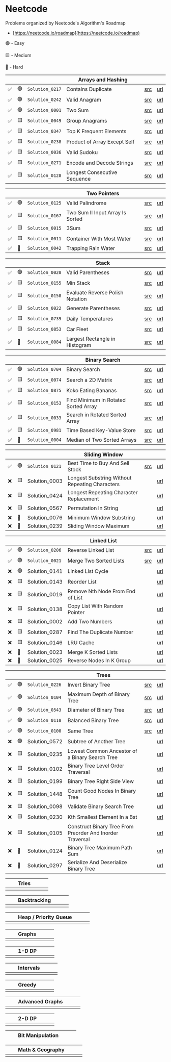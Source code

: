 
# Neetcode

Problems organized by Neetcode's Algorithm's Roadmap
 
- [https://neetcode.io/roadmap](https://neetcode.io/roadmap)

🟢 - Easy

🟨 - Medium

🔺 - Hard

| | | | Arrays and Hashing | | |
| -- | -- | -- | -- | -- | -- |
| ✅ | 🟢 | ``Solution_0217`` | Contains Duplicate                     | [src](https://github.com/rossmassey/leetcode/blob/main/Sources/leetcode/0217_ContainsDuplicate.swift) | [url](https://leetcode.com/problems/contains-duplicate/) |
| ✅ | 🟢 | ``Solution_0242`` | Valid Anagram                          | [src](https://github.com/rossmassey/leetcode/blob/main/Sources/leetcode/0242_ValidAnagram.swift) | [url](https://leetcode.com/problems/valid-anagram/) |
| ✅ | 🟢 | ``Solution_0001`` | Two Sum                                | [src](https://github.com/rossmassey/leetcode/blob/main/Sources/leetcode/0001_TwoSum.swift) | [url](https://leetcode.com/problems/two-sum/) |
| ✅ | 🟨 | ``Solution_0049`` | Group Anagrams                         | [src](https://github.com/rossmassey/leetcode/blob/main/Sources/leetcode/0049_GroupAnagrams.swift) | [url](https://leetcode.com/problems/group-anagrams/) |
| ✅ | 🟨 | ``Solution_0347`` | Top K Frequent Elements                | [src](https://github.com/rossmassey/leetcode/blob/main/Sources/leetcode/0347_TopKFrequentElements.swift) | [url](https://leetcode.com/problems/top-k-frequent-elements/) |
| ✅ | 🟨 | ``Solution_0238`` | Product of Array Except Self           | [src](https://github.com/rossmassey/leetcode/blob/main/Sources/leetcode/0238_ProductExceptSelf.swift) | [url](https://leetcode.com/problems/product-of-array-except-self/) |
| ✅ | 🟨 | ``Solution_0036`` | Valid Sudoku                           | [src](https://github.com/rossmassey/leetcode/blob/main/Sources/leetcode/0036_ValidSudoku.swift) | [url](https://leetcode.com/problems/valid-sudoku/) |
| ✅ | 🟨 | ``Solution_0271`` | Encode and Decode Strings              | [src](https://github.com/rossmassey/leetcode/blob/main/Sources/leetcode/0271_EncodeAndDecodeStrings.swift) | [url](https://leetcode.com/problems/encode-and-decode-strings/) |
| ✅ | 🟨 | ``Solution_0128`` | Longest Consecutive Sequence           | [src](https://github.com/rossmassey/leetcode/blob/main/Sources/leetcode/0128_LongestConsecutiveSequence.swift) | [url](https://leetcode.com/problems/longest-consecutive-sequence/) |


| | | | Two Pointers | | |
| -- | -- | -- | -- | -- | -- |
| ✅ | 🟢 | ``Solution_0125`` | Valid Palindrome                       | [src](https://github.com/rossmassey/leetcode/blob/main/Sources/leetcode/0125_ValidPalindrome.swift)  | [url](https://leetcode.com/problems/valid-palindrome/) |
| ✅ | 🟨 | ``Solution_0167`` | Two Sum II Input Array Is Sorted       | [src](https://github.com/rossmassey/leetcode/blob/main/Sources/leetcode/0167_TwoSum2InputArrayIsSorted.swift) | [url](https://leetcode.com/problems/two-sum-ii-input-array-is-sorted/) |
| ✅ | 🟨 | ``Solution_0015`` | 3Sum                                   | [src](https://github.com/rossmassey/leetcode/blob/main/Sources/leetcode/0015_ThreeSum.swift) | [url](https://leetcode.com/problems/3sum/) |
| ✅ | 🟨 | ``Solution_0011`` | Container With Most Water              | [src](https://github.com/rossmassey/leetcode/blob/main/Sources/leetcode/0011_ContainerWithMostWater.swift) | [url](https://leetcode.com/problems/container-with-most-water/) |
| ✅ | 🔺 | ``Solution_0042`` | Trapping Rain Water                    | [src](https://github.com/rossmassey/leetcode/blob/main/Sources/leetcode/0042_TrappingRainWater.swift) | [url](https://leetcode.com/problems/trapping-rain-water/) |

| | | | Stack | | |
| -- | -- | -- | -- | -- | -- |
| ✅ | 🟢 | ``Solution_0020`` | Valid Parentheses                      | [src](https://github.com/rossmassey/leetcode/blob/main/Sources/leetcode/0020_ValidParentheses.swift)  | [url](https://leetcode.com/problems/valid-parentheses/) |
| ✅ | 🟨 | ``Solution_0155`` | Min Stack                              | [src](https://github.com/rossmassey/leetcode/blob/main/Sources/leetcode/0155_MinStack.swift) | [url](https://leetcode.com/problems/min-stack/) |
| ✅ | 🟨 | ``Solution_0150`` | Evaluate Reverse Polish Notation       | [src](https://github.com/rossmassey/leetcode/blob/main/Sources/leetcode/0150_EvaluateReversePolishNotation.swift) | [url](https://leetcode.com/problems/evaluate-reverse-polish-notation/) |
| ✅ | 🟨 | ``Solution_0022`` | Generate Parentheses                   | [src](https://github.com/rossmassey/leetcode/blob/main/Sources/leetcode/0022_GenerateParentheses.swift) | [url](https://leetcode.com/problems/generate-parentheses/) |
| ✅ | 🟨 | ``Solution_0739`` | Daily Temperatures                     | [src](https://github.com/rossmassey/leetcode/blob/main/Sources/leetcode/0739_DailyTemperatures.swift) | [url](https://leetcode.com/problems/daily-temperatures/) |
| ✅ | 🟨 | ``Solution_0853`` | Car Fleet                              | [src](https://github.com/rossmassey/leetcode/blob/main/Sources/leetcode/0853_CarFleet.swift) | [url](https://leetcode.com/problems/car-fleet/) |
| ✅ | 🔺 | ``Solution_0084`` | Largest Rectangle in Histogram         | [src](https://github.com/rossmassey/leetcode/blob/main/Sources/leetcode/0084_LargestRectangleInHistogram.swift) | [url](https://leetcode.com/problems/largest-rectangle-in-histogram/) |


| | | | Binary Search | | |
| -- | -- | -- | -- | -- | -- |
| ✅ | 🟢 | ``Solution_0704`` | Binary Search                          | [src](https://github.com/rossmassey/leetcode/blob/main/Sources/leetcode/0704_BinarySearch.swift) | [url](https://leetcode.com/problems/binary-search/) |
| ✅ | 🟨 | ``Solution_0074`` | Search a 2D Matrix                     | [src](https://github.com/rossmassey/leetcode/blob/main/Sources/leetcode/0074_SearchA2DMatrix.swift) | [url](https://leetcode.com/problems/search-a-2d-matrix/) |
| ✅ | 🟨 | ``Solution_0875`` | Koko Eating Bananas                    | [src](https://github.com/rossmassey/leetcode/blob/main/Sources/leetcode/0875_KokoEatingBananas.swift)  | [url](https://leetcode.com/problems/koko-eating-bananas/) |
| ✅ | 🟨 | ``Solution_0153`` | Find Minimum in Rotated Sorted Array   | [src](https://github.com/rossmassey/leetcode/blob/main/Sources/leetcode/0153_FindMinimumInRotatedSortedArray.swift) | [url](https://leetcode.com/problems/find-minimum-in-rotated-sorted-array/) |
| ✅ | 🟨 | ``Solution_0033`` | Search in Rotated Sorted Array         | [src](https://github.com/rossmassey/leetcode/blob/main/Sources/leetcode/0033_SearchInRotatedSortedArray.swift) | [url](https://leetcode.com/problems/search-in-rotated-sorted-array/) |
| ✅ | 🟨 | ``Solution_0981`` | Time Based Key-Value Store             | [src](https://github.com/rossmassey/leetcode/blob/main/Sources/leetcode/0981_TimeBasedKeyValueStore.swift) | [url](https://leetcode.com/problems/time-based-key-value-store/) |
| ✅ | 🔺 | ``Solution_0004`` | Median of Two Sorted Arrays            | [src](https://github.com/rossmassey/leetcode/blob/main/Sources/leetcode/0004_MedianOfTwoSortedArrays.swift) | [url](https://leetcode.com/problems/median-of-two-sorted-arrays/) |
                                                                        
| | | | Sliding Window | | |
| -- | -- | -- | -- | -- | -- |
| ✅ | 🟢 | ``Solution_0121`` | Best Time to Buy And Sell Stock        | [src](https://github.com/rossmassey/leetcode/blob/main/Sources/leetcode/0121_BestTimeToBuyAndSellStock.swift) | [url](https://leetcode.com/problems/best-time-to-buy-and-sell-stock/) |
| ❌ | 🟨 |   Solution_0003   | Longest Substring Without Repeating Characters |  | [url](https://leetcode.com/problems/longest-substring-without-repeating-characters/) |
| ❌ | 🟨 |   Solution_0424   | Longest Repeating Character Replacement |  | [url](https://leetcode.com/problems/longest-repeating-character-replacement/) |
| ❌ | 🟨 |   Solution_0567   | Permutation In String                  |  | [url](https://leetcode.com/problems/permutation-in-string/) |
| ❌ | 🔺 |   Solution_0076   | Minimum Window Substring               |  | [url](https://leetcode.com/problems/minimum-window-substring/) |
| ❌ | 🔺 |   Solution_0239   | Sliding Window Maximum                 |  | [url](https://leetcode.com/problems/sliding-window-maximum/) |

| | | | Linked List | | |
| -- | -- | -- | -- | -- | -- |
| ✅ | 🟢 | ``Solution_0206`` | Reverse Linked List                    | [src](https://github.com/rossmassey/leetcode/blob/main/Sources/leetcode/0206_ReverseLinkedList.swift) | [url](https://leetcode.com/problems/reverse-linked-list/) |
| ✅ | 🟢 | ``Solution_0021`` | Merge Two Sorted Lists                 | [src](https://github.com/rossmassey/leetcode/blob/main/Sources/leetcode/0021_MergeTwoSortedLists.swift)  | [url](https://leetcode.com/problems/merge-two-sorted-lists/) |
| ❌ | 🟢 |   Solution_0141   | Linked List Cycle                      |  | [url](https://leetcode.com/problems/linked-list-cycle/) |
| ❌ | 🟨 |   Solution_0143   | Reorder List                           |  | [url](https://leetcode.com/problems/reorder-list/) |
| ❌ | 🟨 |   Solution_0019   | Remove Nth Node From End of List       |  | [url](https://leetcode.com/problems/remove-nth-node-from-end-of-list/) |
| ❌ | 🟨 |   Solution_0138   | Copy List With Random Pointer          |  | [url](https://leetcode.com/problems/copy-list-with-random-pointer/) |
| ❌ | 🟨 |   Solution_0002   | Add Two Numbers                        |  | [url](https://leetcode.com/problems/add-two-numbers/) |
| ❌ | 🟨 |   Solution_0287   | Find The Duplicate Number              |  | [url](https://leetcode.com/problems/find-the-duplicate-number/) |
| ❌ | 🟨 |   Solution_0146   | LRU Cache                              |  | [url](https://leetcode.com/problems/lru-cache/) |
| ❌ | 🔺 |   Solution_0023   | Merge K Sorted Lists                   |  | [url](https://leetcode.com/problems/merge-k-sorted-lists/) |
| ❌ | 🔺 |   Solution_0025   | Reverse Nodes In K Group               |  | [url](https://leetcode.com/problems/reverse-nodes-in-k-group/) |

| | | | Trees | | |
| -- | -- | -- | -- | -- | -- | 
| ✅ | 🟢 | ``Solution_0226`` | Invert Binary Tree                     | [src](https://github.com/rossmassey/leetcode/blob/main/Sources/leetcode/0226_InvertBinaryTree.swift) | [url](https://leetcode.com/problems/invert-binary-tree/) |
| ✅ | 🟢 | ``Solution_0104`` | Maximum Depth of Binary Tree           | [src](https://github.com/rossmassey/leetcode/blob/main/Sources/leetcode/0104_MaximumDepthOfBinaryTree.swift) | [url](https://leetcode.com/problems/maximum-depth-of-binary-tree/) |
| ✅ | 🟢 | ``Solution_0543`` | Diameter of Binary Tree                | [src](https://github.com/rossmassey/leetcode/blob/main/Sources/leetcode/0543_DiameterOfBinaryTree.swift) | [url](https://leetcode.com/problems/diameter-of-binary-tree/) |
| ✅ | 🟢 | ``Solution_0110`` | Balanced Binary Tree                   | [src](https://github.com/rossmassey/leetcode/blob/main/Sources/leetcode/0110_BalancedBinaryTree.swift) | [url](https://leetcode.com/problems/balanced-binary-tree/) |
| ✅ | 🟢 | ``Solution_0100`` | Same Tree                              | [src](https://github.com/rossmassey/leetcode/blob/main/Sources/leetcode/0100_SameTree.swift) | [url](https://leetcode.com/problems/same-tree/) |
| ❌ | 🟢 |   Solution_0572   | Subtree of Another Tree                |  | [url](https://leetcode.com/problems/subtree-of-another-tree/) |
| ❌ | 🟨 |   Solution_0235   | Lowest Common Ancestor of a Binary Search Tree  |  | [url](https://leetcode.com/problems/lowest-common-ancestor-of-a-binary-search-tree/) |
| ❌ | 🟨 |   Solution_0102   | Binary Tree Level Order Traversal      |  | [url](https://leetcode.com/problems/binary-tree-level-order-traversal/) |
| ❌ | 🟨 |   Solution_0199   | Binary Tree Right Side View            |  | [url](https://leetcode.com/problems/binary-tree-right-side-view/) |
| ❌ | 🟨 |   Solution_1448   | Count Good Nodes In Binary Tree        |  | [url](https://leetcode.com/problems/count-good-nodes-in-binary-tree/) |
| ❌ | 🟨 |   Solution_0098   | Validate Binary Search Tree            |  | [url](https://leetcode.com/problems/validate-binary-search-tree/) |
| ❌ | 🟨 |   Solution_0230   | Kth Smallest Element In a Bst          |  | [url](https://leetcode.com/problems/kth-smallest-element-in-a-bst/) |
| ❌ | 🟨 |   Solution_0105   | Construct Binary Tree From Preorder And Inorder Traversal  |  | [url](https://leetcode.com/problems/construct-binary-tree-from-preorder-and-inorder-traversal/) |
| ❌ | 🔺 |   Solution_0124   | Binary Tree Maximum Path Sum           |  | [url](https://leetcode.com/problems/binary-tree-maximum-path-sum/) |
| ❌ | 🔺 |   Solution_0297   | Serialize And Deserialize Binary Tree  |  | [url](https://leetcode.com/problems/serialize-and-deserialize-binary-tree/) |

| | | Tries | | | |
| -- | -- | -- | -- | -- | -- | 
| | | | | | |

| | | Backtracking | | | |
| -- | -- | -- | -- | -- | -- | 
| | | | | | |

| | | Heap / Priority Queue | | | |
| -- | -- | -- | -- | -- | -- | 
| | | | | | |

| | | Graphs | | | |
| -- | -- | -- | -- | -- | -- |
| | | | | | |
 
| | | 1-D DP | | | |
| -- | -- | -- | -- | -- | -- | 
| | | | | | |

| | | Intervals | | | |
| -- | -- | -- | -- | -- | -- | 
| | | | | | |

| | | Greedy | | | |
| -- | -- | -- | -- | -- | -- | 
| | | | | | |

| | | Advanced Graphs | | | |
| -- | -- | -- | -- | -- | -- | 
| | | | | | |

| | | 2-D DP | | | |
| -- | -- | -- | -- | -- | -- | 
| | | | | | |

| | | Bit Manipulation | | | |
| -- | -- | -- | -- | -- | -- |

| | | Math & Geography | | | |
| -- | -- | -- | -- | -- | -- | 
| | | | | | |

